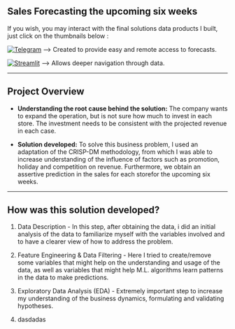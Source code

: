 ## Sales Forecasting the upcoming six weeks

If you wish, you may interact with the final solutions data products I built, just click on the thumbnails below :

[<img alt="Telegram" src="https://img.shields.io/badge/Telegram-2CA5E0?style=for-the-badge&logo=telegram&logoColor=white"/>](https://t.me/rossman_stores_bot) --> Created to provide easy and remote access to forecasts.

[<img alt="Streamlit" src="https://img.shields.io/badge/Streamlit-FF4B4B?style=for-the-badge&logo=Streamlit&logoColor=white"/>](https://rossmannforecast.herokuapp.com/) --> Allows deeper navigation through data.

-----

## Project Overview
* **Understanding the root cause behind the solution:**  The company wants to expand the operation, but is not sure how much to invest in each store. The investment needs to be consistent with the projected revenue in each case.


* **Solution developed:** To solve this business problem, I used an adaptation of the CRISP-DM methodology, from which I was able to increase understanding of the influence of factors such as promotion, holiday and competition on revenue. Furthermore, we obtain an assertive prediction in the sales for each storefor the upcoming
six weeks.

-----

## How was this solution developed?

1. Data Description - In this step, after obtaining the data, i did an initial analysis of the data to familiarize myself with the variables involved and to have a clearer view of how to address the problem.


2. Feature Engineering & Data Filtering - Here I tried to create/remove some variables that might help on the understanding and usage of the data, as well as variables that might help M.L. algorithms learn patterns in the data to make predictions.

3. Exploratory Data Analysis (EDA) - Extremely important step to increase my understanding of the business dynamics, formulating and validating hypotheses.

4. dasdadas
